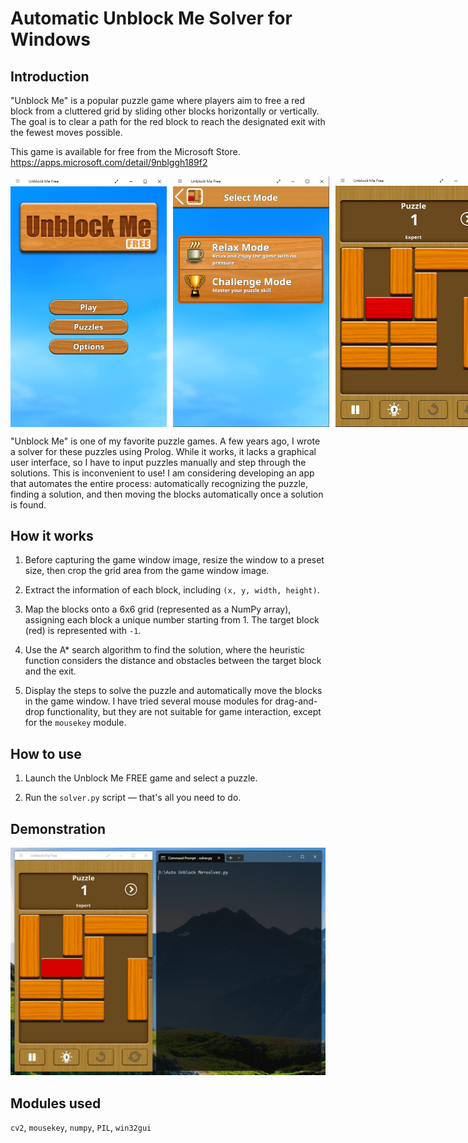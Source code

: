 # Automatic Unblock Me Solver for Windows

## Introduction

"Unblock Me" is a popular puzzle game where players aim to free a red block from a cluttered grid by sliding other blocks horizontally or vertically. The goal is to clear a path for the red block to reach the designated exit with the fewest moves possible.

This game is available for free from the Microsoft Store.  
https://apps.microsoft.com/detail/9nblggh189f2

<div style="display: flex; gap: 10px;">
    <img src="image_01.png" alt="Image 01" width="250"/>
    <img src="image_02.png" alt="Image 02" width="250"/>
    <img src="image_03.png" alt="Image 03" width="250"/>
</div>

"Unblock Me" is one of my favorite puzzle games. A few years ago, I wrote a solver for these puzzles using Prolog. While it works, it lacks a graphical user interface,  so I have to input puzzles manually and step through the solutions. This is inconvenient to use! I am considering developing an app that automates the entire process: automatically recognizing the puzzle, finding a solution, and then moving the blocks automatically once a solution is found.

## How it works

1. Before capturing the game window image, resize the window to a preset size, then crop the grid area from the game window image.

2. Extract the information of each block, including `(x, y, width, height)`.

3. Map the blocks onto a 6x6 grid (represented as a NumPy array), assigning each block a unique number starting from 1. The target block (red) is represented with `-1`.

4. Use the A* search algorithm to find the solution, where the heuristic function considers the distance and obstacles between the target block and the exit.

5. Display the steps to solve the puzzle and automatically move the blocks in the game window. I have tried several mouse modules for drag-and-drop functionality, but they are not suitable for game interaction, except for the `mousekey` module.

## How to use

1. Launch the Unblock Me FREE game and select a puzzle.

2. Run the `solver.py` script — that's all you need to do.

## Demonstration

![Demonstration](demonstration.gif)

## Modules used

`cv2`, `mousekey`, `numpy`, `PIL`, `win32gui`
